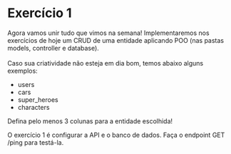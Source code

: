 # Exercício 1
Agora vamos unir tudo que vimos na semana! Implementaremos nos exercícios de hoje um CRUD de uma entidade aplicando POO (nas pastas models, controller e database).<br><br>
Caso sua criatividade não esteja em dia bom, temos abaixo alguns exemplos:
- users
- cars
- super_heroes
- characters

Defina pelo menos 3 colunas para a entidade escolhida!

O exercício 1 é configurar a API e o banco de dados. Faça o endpoint GET /ping para testá-la.
